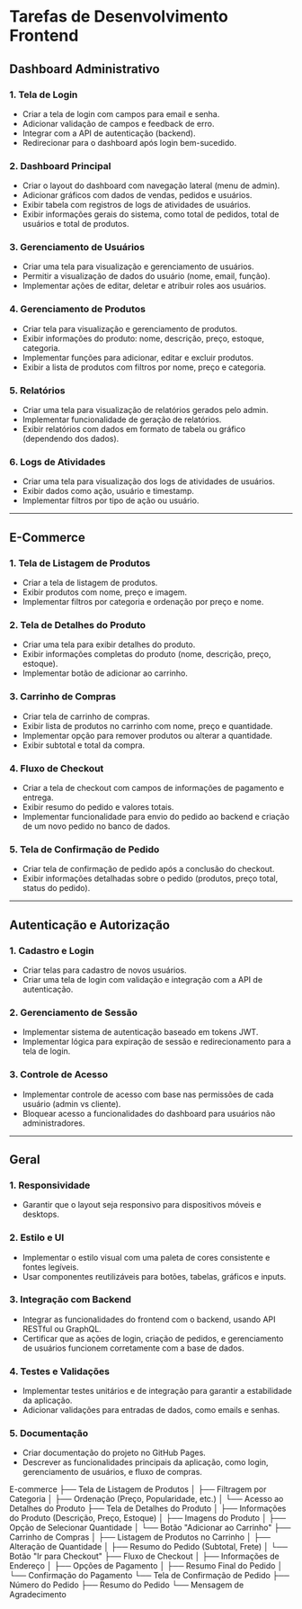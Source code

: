 # Tarefas de Desenvolvimento Frontend

## **Dashboard Administrativo**

### 1. **Tela de Login**

- Criar a tela de login com campos para email e senha.
- Adicionar validação de campos e feedback de erro.
- Integrar com a API de autenticação (backend).
- Redirecionar para o dashboard após login bem-sucedido.

### 2. **Dashboard Principal**

- Criar o layout do dashboard com navegação lateral (menu de admin).
- Adicionar gráficos com dados de vendas, pedidos e usuários.
- Exibir tabela com registros de logs de atividades de usuários.
- Exibir informações gerais do sistema, como total de pedidos, total de usuários e total de produtos.

### 3. **Gerenciamento de Usuários**

- Criar uma tela para visualização e gerenciamento de usuários.
- Permitir a visualização de dados do usuário (nome, email, função).
- Implementar ações de editar, deletar e atribuir roles aos usuários.

### 4. **Gerenciamento de Produtos**

- Criar tela para visualização e gerenciamento de produtos.
- Exibir informações do produto: nome, descrição, preço, estoque, categoria.
- Implementar funções para adicionar, editar e excluir produtos.
- Exibir a lista de produtos com filtros por nome, preço e categoria.

### 5. **Relatórios**

- Criar uma tela para visualização de relatórios gerados pelo admin.
- Implementar funcionalidade de geração de relatórios.
- Exibir relatórios com dados em formato de tabela ou gráfico (dependendo dos dados).

### 6. **Logs de Atividades**

- Criar uma tela para visualização dos logs de atividades de usuários.
- Exibir dados como ação, usuário e timestamp.
- Implementar filtros por tipo de ação ou usuário.

---

## **E-Commerce**

### 1. **Tela de Listagem de Produtos**

- Criar a tela de listagem de produtos.
- Exibir produtos com nome, preço e imagem.
- Implementar filtros por categoria e ordenação por preço e nome.

### 2. **Tela de Detalhes do Produto**

- Criar uma tela para exibir detalhes do produto.
- Exibir informações completas do produto (nome, descrição, preço, estoque).
- Implementar botão de adicionar ao carrinho.

### 3. **Carrinho de Compras**

- Criar tela de carrinho de compras.
- Exibir lista de produtos no carrinho com nome, preço e quantidade.
- Implementar opção para remover produtos ou alterar a quantidade.
- Exibir subtotal e total da compra.

### 4. **Fluxo de Checkout**

- Criar a tela de checkout com campos de informações de pagamento e entrega.
- Exibir resumo do pedido e valores totais.
- Implementar funcionalidade para envio do pedido ao backend e criação de um novo pedido no banco de dados.

### 5. **Tela de Confirmação de Pedido**

- Criar tela de confirmação de pedido após a conclusão do checkout.
- Exibir informações detalhadas sobre o pedido (produtos, preço total, status do pedido).

---

## **Autenticação e Autorização**

### 1. **Cadastro e Login**

- Criar telas para cadastro de novos usuários.
- Criar uma tela de login com validação e integração com a API de autenticação.

### 2. **Gerenciamento de Sessão**

- Implementar sistema de autenticação baseado em tokens JWT.
- Implementar lógica para expiração de sessão e redirecionamento para a tela de login.

### 3. **Controle de Acesso**

- Implementar controle de acesso com base nas permissões de cada usuário (admin vs cliente).
- Bloquear acesso a funcionalidades do dashboard para usuários não administradores.

---

## **Geral**

### 1. **Responsividade**

- Garantir que o layout seja responsivo para dispositivos móveis e desktops.

### 2. **Estilo e UI**

- Implementar o estilo visual com uma paleta de cores consistente e fontes legíveis.
- Usar componentes reutilizáveis para botões, tabelas, gráficos e inputs.

### 3. **Integração com Backend**

- Integrar as funcionalidades do frontend com o backend, usando API RESTful ou GraphQL.
- Certificar que as ações de login, criação de pedidos, e gerenciamento de usuários funcionem corretamente com a base de dados.

### 4. **Testes e Validações**

- Implementar testes unitários e de integração para garantir a estabilidade da aplicação.
- Adicionar validações para entradas de dados, como emails e senhas.

### 5. **Documentação**

- Criar documentação do projeto no GitHub Pages.
- Descrever as funcionalidades principais da aplicação, como login, gerenciamento de usuários, e fluxo de compras.

E-commerce
├── Tela de Listagem de Produtos
│ ├── Filtragem por Categoria
│ ├── Ordenação (Preço, Popularidade, etc.)
│ └── Acesso ao Detalhes do Produto
├── Tela de Detalhes do Produto
│ ├── Informações do Produto (Descrição, Preço, Estoque)
│ ├── Imagens do Produto
│ ├── Opção de Selecionar Quantidade
│ └── Botão "Adicionar ao Carrinho"
├── Carrinho de Compras
│ ├── Listagem de Produtos no Carrinho
│ ├── Alteração de Quantidade
│ ├── Resumo do Pedido (Subtotal, Frete)
│ └── Botão "Ir para Checkout"
├── Fluxo de Checkout
│ ├── Informações de Endereço
│ ├── Opções de Pagamento
│ ├── Resumo Final do Pedido
│ └── Confirmação do Pagamento
└── Tela de Confirmação de Pedido
├── Número do Pedido
├── Resumo do Pedido
└── Mensagem de Agradecimento
